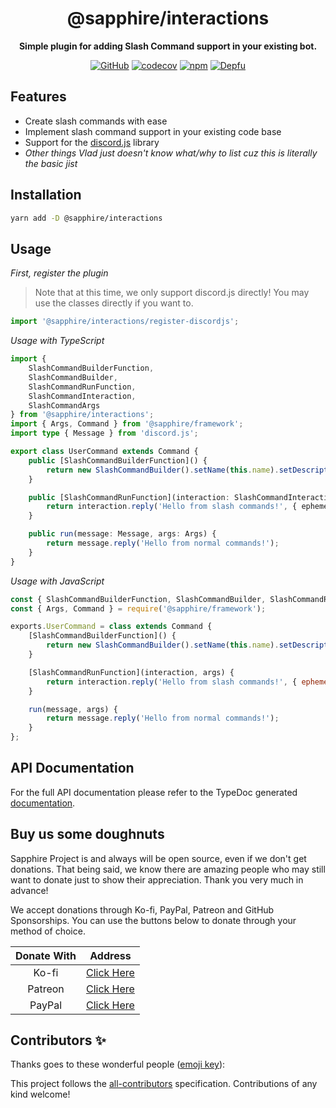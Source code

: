 <div align="center">

<!-- ![Sapphire Logo](https://cdn.skyra.pw/gh-assets/sapphire.png) -->

# @sapphire/interactions

**Simple plugin for adding Slash Command support in your existing bot.**

[![GitHub](https://img.shields.io/github/license/sapphire/interactions)](https://github.com/sapphire/interactions/blob/main/LICENSE.md)
[![codecov](https://codecov.io/gh/sapphiredev/interactions/branch/main/graph/badge.svg?token=pAvXhtqMu8)](https://codecov.io/gh/sapphiredev/interactions)
[![npm](https://img.shields.io/npm/v/@sapphire/interactions?color=crimson&logo=npm&style=flat-square)](https://www.npmjs.com/package/@sapphire/interactions)
[![Depfu](https://badges.depfu.com/badges/b7a32a808429b51ac55624f31f8a698d/overview.svg)](https://depfu.com/github/sapphiredev/interactions?project_id=23003)

</div>

## Features

-   Create slash commands with ease
-   Implement slash command support in your existing code base
-   Support for the [discord.js](https://discord.js.org/#/docs/main/stable/general/welcome) library
-   _Other things Vlad just doesn't know what/why to list cuz this is literally the basic jist_

## Installation

```bash
yarn add -D @sapphire/interactions
```

## Usage

_First, register the plugin_

> Note that at this time, we only support discord.js directly! You may use the classes directly if you want to.

```typescript
import '@sapphire/interactions/register-discordjs';
```

_Usage with TypeScript_

```typescript
import {
	SlashCommandBuilderFunction,
	SlashCommandBuilder,
	SlashCommandRunFunction,
	SlashCommandInteraction,
	SlashCommandArgs
} from '@sapphire/interactions';
import { Args, Command } from '@sapphire/framework';
import type { Message } from 'discord.js';

export class UserCommand extends Command {
	public [SlashCommandBuilderFunction]() {
		return new SlashCommandBuilder().setName(this.name).setDescription('Examples are pretty hard, cut me slack!');
	}

	public [SlashCommandRunFunction](interaction: SlashCommandInteraction, args: SlashCommandArgs) {
		return interaction.reply('Hello from slash commands!', { ephemeral: true });
	}

	public run(message: Message, args: Args) {
		return message.reply('Hello from normal commands!');
	}
}
```

_Usage with JavaScript_

```javascript
const { SlashCommandBuilderFunction, SlashCommandBuilder, SlashCommandRunFunction } = require('@sapphire/interactions');
const { Args, Command } = require('@sapphire/framework');

exports.UserCommand = class extends Command {
	[SlashCommandBuilderFunction]() {
		return new SlashCommandBuilder().setName(this.name).setDescription('Examples are pretty hard, cut me slack!');
	}

	[SlashCommandRunFunction](interaction, args) {
		return interaction.reply('Hello from slash commands!', { ephemeral: true });
	}

	run(message, args) {
		return message.reply('Hello from normal commands!');
	}
};
```

## API Documentation

For the full API documentation please refer to the TypeDoc generated [documentation](https://sapphiredev.github.io/interactions).

## Buy us some doughnuts

Sapphire Project is and always will be open source, even if we don't get donations. That being said, we know there are amazing people who may still want to donate just to show their appreciation. Thank you very much in advance!

We accept donations through Ko-fi, PayPal, Patreon and GitHub Sponsorships. You can use the buttons below to donate through your method of choice.

| Donate With |                     Address                      |
| :---------: | :----------------------------------------------: |
|    Ko-fi    |   [Click Here](https://ko-fi.com/wolfgalvlad)    |
|   Patreon   | [Click Here](https://www.patreon.com/vladfrangu) |
|   PayPal    |    [Click Here](https://paypal.me/franguvlad)    |

## Contributors ✨

Thanks goes to these wonderful people ([emoji key](https://allcontributors.org/docs/en/emoji-key)):

<!-- ALL-CONTRIBUTORS-LIST:START - Do not remove or modify this section -->
<!-- prettier-ignore-start -->
<!-- markdownlint-disable -->
<!-- markdownlint-enable -->
<!-- prettier-ignore-end -->

<!-- ALL-CONTRIBUTORS-LIST:END -->

This project follows the [all-contributors](https://github.com/all-contributors/all-contributors) specification. Contributions of any kind welcome!
